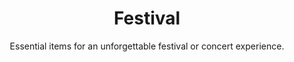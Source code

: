 ---
layout: list
title: "Festival"
permalink: "/festival-essentials-and-gear/"
categories: [Events]

emoji: "🎵"
subtitle: "Essential items for an unforgettable festival or concert experience."
description: "Get ready for the ultimate festival or concert experience with our comprehensive checklist. From comfort essentials to safety items and entertainment gear, this guide ensures you're fully prepared for any music event, whether it's a day festival or multi-day camping experience."

items:
    - name: Essentials
      items:
        - 'Cash and cards'
        - 'Festival tickets'
        - 'ID'
        - 'Phone and charger'
        - 'Sunscreen'
        - 'Water bottle'
    - name: Essential Gear
      items:
        - 'Backpack or fanny pack'
        - 'Earplugs'
        - 'Portable charger'
        - 'Sunglasses'
    - name: Clothing & Accessories
      items:
        - 'Bandana'
        - 'Comfortable shoes'
        - 'Extra socks'
        - 'Hat or cap'
        - 'Light jacket'
        - 'Rain poncho'
        - 'Sweater'
        - 'T-shirt'
    - name: Camping Gear (if applicable)
      items:
        - 'Air mattress'
        - 'Camping chair'
        - 'Cooler'
        - 'Flashlight'
        - 'Pillow'
        - 'Sleeping bag'
        - 'Tent'
        - 'Towel'
    - name: Health & Safety
      items:
        - 'Band-aids'
        - 'Emergency contact list'
        - 'First aid kit'
        - 'Hand sanitizer'
        - 'Insect repellent'
        - 'Medications'
        - 'Wet wipes'
    - name: Food & Drinks
      items:
        - 'Energy bars'
        - 'Fruit'
        - 'Gum'
        - 'Protein snacks'
        - 'Reusable water bottle'
        - 'Snacks'
    - name: Entertainment
      items:
        - 'Camera'
        - 'Deck of cards'
        - 'Festival schedule'
        - 'Glow sticks'
        - 'Portable speaker'
        - 'Small games'
    - name: Organization
      items:
        - 'Dry bag'
        - 'Extra batteries'
        - 'Garbage bags'
        - 'Plastic bags'
        - 'Ziploc bags'
--- 